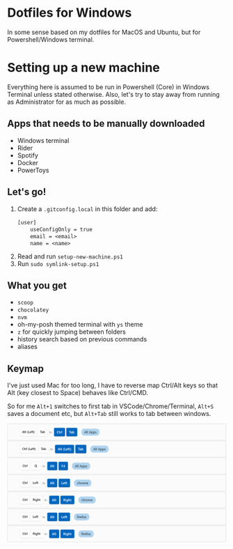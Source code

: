 # Dotfiles for Windows

In some sense based on my dotfiles for MacOS and Ubuntu, but for Powershell/Windows terminal.

# Setting up a new machine

Everything here is assumed to be run in Powershell (Core) in Windows Terminal unless stated otherwise. Also, let's try to stay away from running as Administrator for as much as possible.

## Apps that needs to be manually downloaded

- Windows terminal
- Rider
- Spotify
- Docker
- PowerToys

## Let's go!

1. Create a `.gitconfig.local` in this folder and add:
   ```
   [user]
       useConfigOnly = true
       email = <email>
       name = <name>
   ```
1. Read and run `setup-new-machine.ps1`
1. Run `sudo symlink-setup.ps1`

## What you get

- `scoop`
- `chocolatey`
- `nvm`
- oh-my-posh themed terminal with `ys` theme
- `z` for quickly jumping between folders
- history search based on previous commands
- aliases

## Keymap

I've just used Mac for too long, I have to reverse map Ctrl/Alt keys so that Alt (key closest to Space) behaves like Ctrl/CMD.

So for me `Alt+1` switches to first tab in VSCode/Chrome/Terminal, `Alt+S` saves a document etc, but `Alt+Tab` still works to tab between windows.

![keymap](assets/keymap.png)
